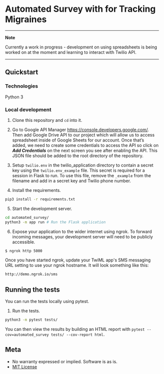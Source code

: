 # Automated Survey with for Tracking Migraines

***

**Note**

Currently a work in progress - development on using spreadsheets is being worked on at the moment and learning to interact with Twilio API.

***

## Quickstart

### Technologies

Python 3

### Local development

1. Clone this repository and `cd` into it.

2. Go to Google API Manager https://console.developers.google.com/. Then add Google Drive API to our project which will allow us to access spreadsheet inside of Google Sheets for our account. Once that’s added, we need to create some credentials to access the API so click on ***Add Credentials*** on the next screen you see after enabling the API. This JSON file should be added to the root directory of the repository.

3. Setup `twilio.env` in the twilio_application directory to contain a secret key using the `twilio.env_example` file. This secret is required for a session in Flask to run. To use this file, remove the `_example` from the filename and add in a secret key and Twilio phone number.

4. Install the requirements.

  ```bash
  pip3 install -r requirements.txt
  ```

5. Start the development server.

  ```bash
  cd automated_survey/
  python3 -m app run # Run the Flask application
  ```

6. Expose your application to the wider internet using ngrok. To forward incoming messages, your development server will need to be publicly accessible.

  ```bash
  $ ngrok http 5000
  ```

  Once you have started ngrok, update your TwiML app's SMS messaging URL setting to use your ngrok hostname.
  It will look something like this:

  ```bash
  http://demo.ngrok.io/sms
  ```

## Running the tests

You can run the tests locally using pytest.

1. Run the tests.

  ```bash
  python3 -m pytest tests/
  ```

  You can then view the results by building an HTML report with `pytest --cov=automated_survey tests/ --cov-report html`.

## Meta

* No warranty expressed or implied. Software is as is.
* [MIT License](http://www.opensource.org/licenses/mit-license.html)
